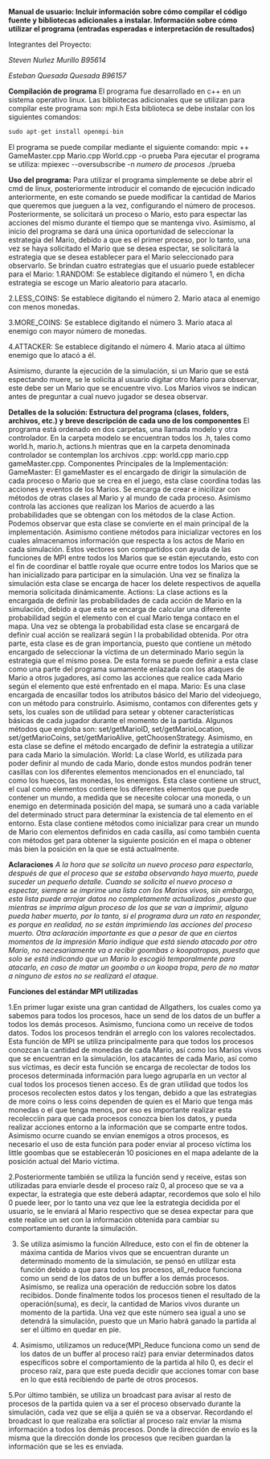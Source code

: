 **Manual de usuario: Incluir información sobre cómo compilar el código fuente y bibliotecas adicionales a instalar. Información sobre cómo utilizar el programa (entradas esperadas e interpretación de resultados)**

Integrantes del Proyecto:

*Steven Nuñez Murillo B95614*

*Esteban Quesada Quesada B96157*

**Compilación de programa**
El programa fue desarrollado en c++ en un sistema operativo linux.
Las bibliotecas adicionales que se utilizan para compilar este programa son: mpi.h
Esta biblioteca se debe instalar con los siguientes comandos:

```c
sudo apt-get install openmpi-bin
```

El programa se puede compilar mediante el siguiente comando: mpic ++ GameMaster.cpp Mario.cpp World.cpp -o prueba
Para ejecutar el programa se utiliza: mpiexec --oversubscribe -n *numero de procesos* ./prueba

**Uso del programa:**
Para utilizar el programa simplemente se debe abrir el cmd de linux, posteriormente introducir el comando de ejecución indicado anteriormente, en este comando se puede modificar 
la cantidad de Marios que queremos que jueguen a la vez, configurando el número de procesos. Posteriormente, se solicitará un proceso o Mario, esto para espectar las acciones del 
mismo durante el tiempo que se mantenga vivo. Asimismo, al inicio del programa se dará una única oportunidad de seleccionar la estrategia del Mario, debido a que es el primer 
proceso, por lo tanto, una vez se haya solicitado el Mario que se desea espectar, se solicitará la estrategia que se desea establecer para el Mario seleccionado para observarlo.
Se brindan cuatro estrategias que el usuario puede establecer para el Mario:
1.RANDOM: Se establece digitando el número 1, en dicha estrategia se escoge un Mario aleatorio para atacarlo.

2.LESS_COINS: Se establece digitando el número 2. Mario ataca al enemigo con menos monedas.

3.MORE_COINS: Se establece digitando el número 3. Mario ataca al enemigo con mayor número de monedas.

4.ATTACKER: Se establece digitando el número 4. Mario ataca al último enemigo que lo atacó a él.

Asimismo, durante la ejecución de la simulación, si un Mario que se está espectando muere, se le solicita al usuario digitar otro Mario para observar, este debe ser un Mario que 
se encuentre vivo. Los Marios vivos se indican antes de preguntar a cual nuevo jugador se desea observar.

**Detalles de la solución: Estructura del programa (clases, folders, archivos, etc.) y breve descripción de cada uno de los componentes**
El programa está ordenado en dos carpetas, una llamada modelo y otra controlador. En la carpeta modelo se encuentran todos los .h, tales como world.h, mario.h, actions.h
mientras que en la carpeta denominada controlador se contemplan los archivos .cpp: world.cpp mario.cpp gameMaster.cpp.
Componentes Principales de la Implementación:
GameMaster: El gameMaster es el encargado de dirigir la simulación de cada proceso o Mario que se crea en el juego, esta clase coordina todas las acciones y eventos de los 
Marios. Se encarga de crear e inicilizar con métodos de otras clases al Mario y al mundo de cada proceso. Asimismo controla las acciones que realizan los Marios de acuerdo a 
las probabilidades que se obtengan con los métodos de la clase Action. Podemos observar que esta clase se convierte en el main principal de la implementación. Asimismo contiene
métodos para inicializar vectores en los cuales almacenamos información que respecta a los actos de Mario en cada simulación. Estos vectores son compartidos con ayuda de las 
funciones de MPI entre todos los Marios que se están ejecutando, esto con el fin de coordinar el battle royale que ocurre entre todos los Marios que se han inicializado para
participar en la simulación. Una vez se finaliza la simulación esta clase se encarga de hacer los delete respectivos de aquella memoria solicitada dinámicamente.
Actions: La clase actions es la encargada de definir las probabilidades de cada acción de Mario en la simulación, debido a que esta se encarga de calcular una diferente 
probabilidad según el elemento con el cual Mario tenga contaco en el mapa. Una vez se obtenga la probabilidad esta clase se encargará de definir cual acción se realizará según l
la probabilidad obtenida. Por otra parte, esta clase es de gran importancia, puesto que contiene un método encargado de seleccionar la víctima de un determinado Mario según la 
estrategia que el mismo posea. De esta forma se puede definir a esta clase como una parte del programa sumamente enlazada con los ataques de Mario a otros jugadores, así como 
las acciones que realice cada Mario según el elemento que esté enfrentado en el mapa.
Mario: Es una clase encargada de encasillar todos los atributos básico del Mario del videojuego, con un método para construirlo. Asimismo, contamos con diferentes gets y sets, 
los cuales son de utilidad para setear y obtener características básicas de cada jugador durante el momento de la partida. Algunos métodos que engloba son: set/getMarioID, 
set/getMarioLocation, set/getMarioCoins, set/getMarioAlive, getChoosenStrategy. Asimismo, en esta clase se define el método encargado de definir la estrategia a utilizar para 
cada Mario la simulación.
World: La clase World, es utilizada para poder definir al mundo de cada Mario, donde estos mundos podrán tener casillas con los diferentes elementos mencionados en el enunciado, 
tal como los huecos, las monedas, los enemigos. Esta clase contiene un struct, el cual como elementos contiene los diferentes elementos que puede contener un mundo, a medida que 
se necesite colocar una moneda, o un enemigo en determinada posición del mapa, se sumará uno a cada variable del determinado struct para determinar la existencia de tal 
elemento en el entorno. Esta clase contiene métodos como inicializar para crear un mundo de Mario con elementos definidos en cada casilla, así como también cuenta con métodos 
get para obtener la siguiente posición en el mapa o obtener más bien la posición en la que se está actualmente.

**Aclaraciones**
*A la hora que se solicita un nuevo proceso para espectarlo, después de que el proceso que se estaba observando haya muerto, puede suceder un pequeño detalle. Cuando
se solicita el nuevo proceso a espectar, siempre se imprime una lista con los Marios vivos, sin embargo, esta lista puede arrojar datos no completamente actualizados
,puesto que mientras se imprima algun proceso de los que se van a imprimir, alguno pueda haber muerto, por lo tanto, si el programa dura un rato en responder, es porque en 
realidad, no se están imprimiendo las acciones del proceso muerto. Otra aclaración importante es que a pesar de que en ciertos momentos de la impresión Mario indique que está siendo atacado por otro Mario, no necesariamente va a recibir goombas o koopatropas, puesto que solo se está indicando que un Mario lo escogió temporalmente para atacarlo, en caso de matar un goomba o un koopa tropa, pero de no matar a ninguno de estos no se realizará el ataque.*

**Funciones del estándar MPI utilizadas**

1.En primer lugar existe una gran cantidad de Allgathers, los cuales como ya sabemos para todos los procesos, hace un send de los datos de un buffer a todos los demás procesos. 
Asimismo, funciona como un receive de todos datos. Todos los procesos tendrán el arreglo con los valores recolectados. Esta función de MPI se utiliza principalmente para que 
todos los procesos conozcan la cantidad de monedas de cada Mario, así como los Marios vivos que se encuentran en la simulación, los atacantes de cada Mario, así como sus 
víctimas, es decir esta función se encarga de recolectar de todos los procesos determinada información para luego agruparla en un vector al cual todos los procesos tienen 
acceso. Es de gran utilidad que todos los procesos recolecten estos datos y los tengan, debido a que las estrategias de more coins o less coins dependen de quien es el Mario que
tenga más monedas o el que tenga menos, por eso es importante realizar esta recolecciín para que cada procesos conozca bien los datos, y pueda realizar acciones entorno a la
información que se comparte entre todos. Asimismo ocurre cuando se envían enemigos a otros procesos, es necesario el uso de esta función para poder enviar al proceso víctima
los little goombas que se establecerán 10 posiciones en el mapa adelante de la posición actual del Mario víctima.

2.Posteriormente también se utiliza la función send y receive, estas son utilizadas para enviarle desde el proceso raíz 0, al proceso que se va a expectar, la estrategia que 
este deberá adaptar, recordemos que solo el hilo 0 puede leer, por lo tanto una vez que lee la estrategia decidida por el usuario, se le enviará al Mario respectivo que se desea
expectar para que este realice un set con la información obtenida para cambiar su comportamiento durante la simulación.

3. Se utiliza asimismo la función Allreduce, esto con el fin de obtener la máxima cantida de Marios vivos que se encuentran durante un determinado momento de la simulación, se 
pensó en utilizar esta función debido a que para todos los procesos, all_reduce funciona como un send de los datos de un buffer a los demás procesos. Asimismo, se realiza una 
operación de reducción sobre los datos recibidos. Donde finalmente todos los procesos tienen el resultado de la operación(suma), es decir, la cantidad de Marios vivos durante un 
momento de la partida. Una vez que este número sea igual a uno se detendrá la simulación, puesto que un Mario habrá ganado la partida al ser el último en quedar en pie.

4. Asimismo, utilizamos un reduce(MPI_Reduce funciona como un send de los datos de un buffer al proceso raíz) para enviar determinados datos específicos sobre el comportamiento 
de la partida al hilo 0, es decir el proceso raíz, para que este pueda decidir que acciones tomar con base en lo que está recibiendo de parte de otros procesos.

5.Por último también, se utiliza un broadcast para avisar al resto de procesos de la partida quien va a ser el proceso observado durante la simulación, cada vez que se elija a 
quién se va a observar. Recordando el broadcast lo que realizaba era solictiar al proceso raíz enviar la misma información a todos los demás procesos. Donde la dirección de envío
es la misma que la dirección donde los procesos que reciben guardan la información que se les es enviada.

